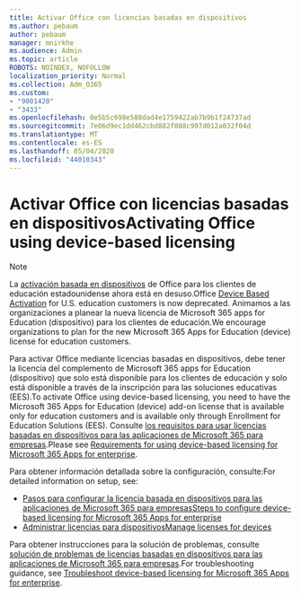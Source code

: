 ```yaml
---
title: Activar Office con licencias basadas en dispositivos
ms.author: pebaum
author: pebaum
manager: mnirkhe
ms.audience: Admin
ms.topic: article
ROBOTS: NOINDEX, NOFOLLOW
localization_priority: Normal
ms.collection: Adm_O365
ms.custom:
- "9001420"
- "3433"
ms.openlocfilehash: 0e5b5c698e588dad4e1759422ab7b9b1f24737ad
ms.sourcegitcommit: 7e06d9ec1dd462cbd882f088c997d012a032f04d
ms.translationtype: MT
ms.contentlocale: es-ES
ms.lasthandoff: 05/04/2020
ms.locfileid: "44010343"
---
```

# <a name="activating-office-using-device-based-licensing"></a><span data-ttu-id="34599-102">Activar Office con licencias basadas en dispositivos</span><span class="sxs-lookup"><span data-stu-id="34599-102">Activating Office using device-based licensing</span></span>

> [!NOTE]
> <span data-ttu-id="34599-103">La [activación basada en dispositivos](https://aka.ms/officedba) de Office para los clientes de educación estadounidense ahora está en desuso.</span><span class="sxs-lookup"><span data-stu-id="34599-103">Office [Device Based Activation](https://aka.ms/officedba) for U.S. education customers is now deprecated.</span></span> <span data-ttu-id="34599-104">Animamos a las organizaciones a planear la nueva licencia de Microsoft 365 apps for Education (dispositivo) para los clientes de educación.</span><span class="sxs-lookup"><span data-stu-id="34599-104">We encourage organizations to plan for the new Microsoft 365 Apps for Education (device) license for education customers.</span></span>

<span data-ttu-id="34599-105">Para activar Office mediante licencias basadas en dispositivos, debe tener la licencia del complemento de Microsoft 365 apps for Education (dispositivo) que solo está disponible para los clientes de educación y solo está disponible a través de la inscripción para las soluciones educativas (EES).</span><span class="sxs-lookup"><span data-stu-id="34599-105">To activate Office using device-based licensing, you need to have the Microsoft 365 Apps for Education (device) add-on license that is available only for education customers and is available only through Enrollment for Education Solutions (EES).</span></span> <span data-ttu-id="34599-106">Consulte [los requisitos para usar licencias basadas en dispositivos para las aplicaciones de Microsoft 365 para empresas](https://docs.microsoft.com/deployoffice/device-based-licensing#requirements-for-using-device-based-licensing-for-microsoft-365-apps-for-enterprise).</span><span class="sxs-lookup"><span data-stu-id="34599-106">Please see [Requirements for using device-based licensing for Microsoft 365 Apps for enterprise](https://docs.microsoft.com/deployoffice/device-based-licensing#requirements-for-using-device-based-licensing-for-microsoft-365-apps-for-enterprise).</span></span>


<span data-ttu-id="34599-107">Para obtener información detallada sobre la configuración, consulte:</span><span class="sxs-lookup"><span data-stu-id="34599-107">For detailed information on setup, see:</span></span>

- [<span data-ttu-id="34599-108">Pasos para configurar la licencia basada en dispositivos para las aplicaciones de Microsoft 365 para empresas</span><span class="sxs-lookup"><span data-stu-id="34599-108">Steps to configure device-based licensing for Microsoft 365 Apps for enterprise</span></span>](https://docs.microsoft.com/deployoffice/device-based-licensing#steps-to-configure-device-based-licensing-for-microsoft-365-apps-for-enterprise)
- [<span data-ttu-id="34599-109">Administrar licencias para dispositivos</span><span class="sxs-lookup"><span data-stu-id="34599-109">Manage licenses for devices</span></span>](https://docs.microsoft.com/Office365/Admin/misc/manage-licenses-for-devices)

<span data-ttu-id="34599-110">Para obtener instrucciones para la solución de problemas, consulte [solución de problemas de licencias basadas en dispositivos para las aplicaciones de Microsoft 365 para empresas](https://docs.microsoft.com/deployoffice/device-based-licensing#troubleshoot-device-based-licensing-for-microsoft-365-apps-for-enterprise).</span><span class="sxs-lookup"><span data-stu-id="34599-110">For troubleshooting guidance, see [Troubleshoot device-based licensing for Microsoft 365 Apps for enterprise](https://docs.microsoft.com/deployoffice/device-based-licensing#troubleshoot-device-based-licensing-for-microsoft-365-apps-for-enterprise).</span></span>
